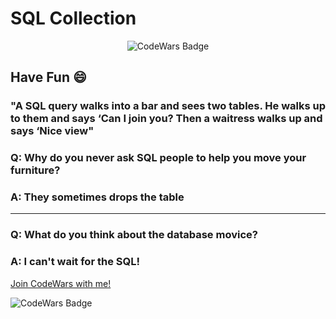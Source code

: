# SQL Collection



<p align="center">
  <img alt="CodeWars Badge" src="https://tapoueh.org/img/old/sql-logo.png">
</p>


## Have Fun 😄

### "A SQL query walks into a bar and sees two tables. He walks up to them and says ‘Can I join you? Then a waitress walks up and says ‘Nice view"

### Q: Why do you never ask SQL people to help you move your furniture?
### A: They sometimes drops the table

<hr>

### Q: What do you think about the database movice?
### A: I can't wait for the SQL!






[Join CodeWars with me!](http://codewars.com/r/hGyTsQ/)
<p>
  <img alt="CodeWars Badge" src="https://www.codewars.com/users/Danielkaas94/badges/large">
</p>